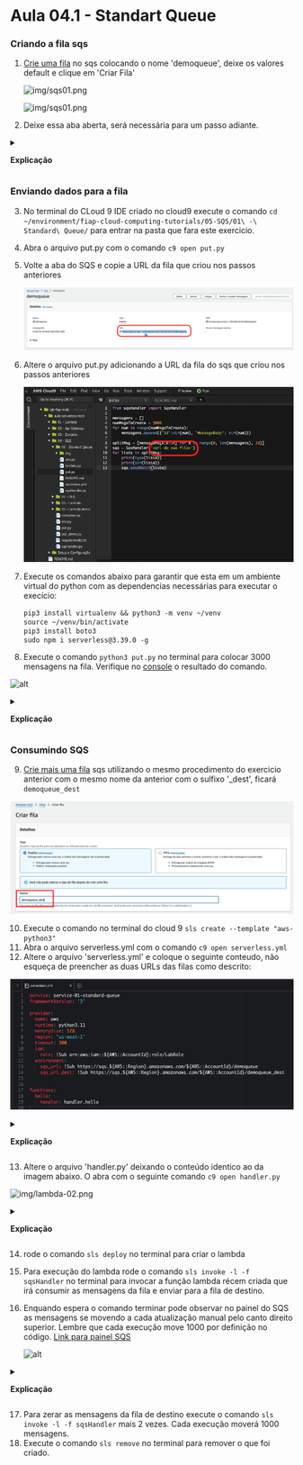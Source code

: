 # Aula 04.1 - Standart Queue

### Criando a fila sqs

1. [Crie uma fila](https://us-east-1.console.aws.amazon.com/sqs/v3/home?region=us-east-1#/create-queue) no sqs colocando o nome 'demoqueue', deixe os valores default e clique em 'Criar Fila'
    
    ![img/sqs01.png](img/sqs01.png)

    ![img/sqs01.png](img/sqs03.png)

2. Deixe essa aba aberta, será necessária para um passo adiante.

<details>
<summary> 

**Explicação**

</summary>

<blockquote>

# Interação com Filas Amazon SQS via URL

A Amazon Simple Queue Service (Amazon SQS) fornece URLs exclusivas para cada fila criada. Essas URLs são usadas para interagir diretamente com as filas e são necessárias para realizar operações, como enviar e receber mensagens. A URL da fila serve como um identificador exclusivo para acessar a fila.

## Formato da URL da Fila
    A URL de uma fila geralmente segue este formato:
    ```
    https://sqs.<região>.amazonaws.com/<ID_da_conta>/<nome_da_fila>
    ```

- `<região>`: Representa a região AWS onde a fila está localizada (ex.: `us-east-1`).
- `<ID_da_conta>`: O ID da conta AWS onde a fila foi criada.
- `<nome_da_fila>`: O nome da fila criado pelo usuário.

## Utilização da URL para Operações

### Enviar Mensagens
Para enviar mensagens para uma fila, utiliza-se a URL da fila como ponto de acesso para o endpoint de envio (`SendMessage`).

### Receber Mensagens
Para receber mensagens de uma fila, a URL é usada no endpoint de recebimento (`ReceiveMessage`), permitindo que aplicações façam polling na fila.

### Excluir Mensagens
Ao processar mensagens, a URL da fila é usada na chamada de exclusão (`DeleteMessage`) para remover a mensagem da fila, garantindo que ela não seja processada novamente.

### Exemplo de Uso
Ao configurar clientes SQS nas SDKs da AWS, basta passar a URL da fila para o método de operações, conforme o exemplo:

```python
    # Exemplo em Python usando boto3
    import boto3

    # Criando o cliente SQS
    sqs = boto3.client('sqs')

    # Definindo a URL da fila
    queue_url = 'https://sqs.us-east-1.amazonaws.com/123456789012/minha-fila'

    # Enviando uma mensagem
    sqs.send_message(QueueUrl=queue_url, MessageBody='Olá, SQS!')

```

## Conclusão
As URLs de filas Amazon SQS são componentes essenciais para identificar e interagir com filas na AWS, permitindo uma integração direta e segura com a fila específica através de operações padrão oferecidas pela SQS.

</blockquote>

</details>

### Enviando dados para a fila

3. No terminal do CLoud 9 IDE criado no cloud9 execute o comando `cd ~/environment/fiap-cloud-computing-tutorials/05-SQS/01\ -\ Standard\ Queue/` para entrar na pasta que fara este exercicio.
4. Abra o arquivo put.py com o comando `c9 open put.py`
5. Volte a aba do SQS e copie a URL da fila que criou nos passos anteriores
    
    ![](img/sqs02.png)
    
6. Altere o arquivo put.py adicionando a URL da fila do sqs que criou nos passos anteriores

    ![img/sendtoqueue01.png](img/sendtoqueue01.png)

7. Execute os comandos abaixo para garantir que esta em um ambiente virtual do python com as dependencias necessárias para executar o execício:

   ``` shell
   pip3 install virtualenv && python3 -m venv ~/venv
   source ~/venv/bin/activate
   pip3 install boto3
   sudo npm i serverless@3.39.0 -g
   ```

8. Execute o comando `python3 put.py` no terminal para colocar 3000 mensagens na fila. Verifique no [console](https://us-east-1.console.aws.amazon.com/sqs/v3/home?region=us-east-1#/queues) o resultado do comando.

![alt](img/sendtoqueue02.png)


<details>
<summary> 

**Explicação**

</summary>

<blockquote>

#**Explicação** do Código

```python
from sqsHandler import SqsHandler
```
- Este comando importa a classe **`SqsHandler`** de um módulo chamado **`sqsHandler`**. A **`SqsHandler`** é provavelmente uma classe personalizada que encapsula a lógica de interação com o **Amazon SQS** (como envio de mensagens em lote, recebimento de mensagens, etc.).

```python
mensagens = []
for num in range(3000):
    mensagens.append({'Id': str(num), 'MessageBody': str(num)})
```
- Cria uma lista chamada **`mensagens`** que armazenará **3000 mensagens** a serem enviadas à fila SQS.
- O laço **`for`** itera de **0** a **2999**, e em cada iteração adiciona um dicionário à lista **`mensagens`**. Cada dicionário representa uma mensagem individual no formato exigido pelo SQS, com:
  - **`Id`**: Um identificador único da mensagem (aqui, usando o valor de `num` como string).
  - **`MessageBody`**: O corpo da mensagem, que também é o valor de `num` convertido para string.

```python
splitMsg = [mensagens[x:x+10] for x in range(0, len(mensagens), 10)]
```
- Este comando usa uma **list comprehension** para dividir a lista **`mensagens`** em **sublistas de até 10 mensagens**.
- Como o **Amazon SQS** permite o envio de no máximo **10 mensagens por vez** em uma operação de envio em lote, este código divide a lista original **`mensagens`** em sublistas de tamanho 10.
- **`splitMsg`** conterá várias sublistas de mensagens, cada uma com no máximo 10 mensagens.

```python
sqs = SqsHandler('<url da sua fila>')
```
- Aqui, uma instância da classe **`SqsHandler`** é criada e configurada para apontar para a URL da fila SQS desejada. A URL da fila deve ser fornecida no lugar de **`<url da sua fila>`**.
- A **`SqsHandler`** provavelmente encapsula a lógica de envio e manipulação de mensagens SQS, incluindo operações em lote.

```python
for lista in splitMsg:
    print(type(lista))
    print(str(lista))
    sqs.sendBatch(lista)
```
- Este laço **`for`** itera sobre cada sublista **`lista`** em **`splitMsg`**.
- **`print(type(lista))`** e **`print(str(lista))`**: Exibem o tipo e o conteúdo de cada sublista (ou lote de mensagens). Cada sublista tem o tipo **`list`** e contém até 10 dicionários (cada um representando uma mensagem).
- **`sqs.sendBatch(lista)`**: Envia o lote de mensagens **`lista`** para a fila SQS utilizando o método **`sendBatch`** da instância **`SqsHandler`**. Esse método provavelmente é configurado para enviar um lote de mensagens (de até 10) para a fila SQS usando a API `send_message_batch` do **Boto3** (SDK da AWS para Python).

### Resumo

Este código cria **3000 mensagens**, divide-as em lotes de até **10 mensagens cada** (como exigido pelo SQS para envios em lote), e envia cada lote para a fila SQS usando a **`SqsHandler`**. Essa abordagem é eficiente para enviar grandes quantidades de mensagens sem exceder o limite de mensagens em uma operação em lote do SQS.

</blockquote>

</details>

### Consumindo SQS

9. [Crie mais uma fila](https://us-east-1.console.aws.amazon.com/sqs/v3/home?region=us-east-1#/create-queue) sqs utilizando o mesmo procedimento do exercicio anterior com o mesmo nome da anterior com o sulfixo '_dest', ficará `demoqueue_dest`

![](img/sqs-dest-1.png)

10. Execute o comando no terminal do cloud 9 `sls create --template "aws-python3"`
11. Abra o arquivo serverless.yml com o comando `c9 open serverless.yml`
12. Altere o arquivo 'serverless.yml' e coloque o seguinte conteudo, não esqueça de preencher as duas URLs das filas como descrito:

![img/lambda-01.png](img/lambda-01.png)


<details>
<summary> 

**Explicação**

</summary>

<blockquote>

O arquivo **`serverless.yml`** define a configuração de um serviço no **Serverless Framework** para uma aplicação em **AWS Lambda** que utiliza Python 3.11 como ambiente de execução e interage com duas filas **SQS**. Vamos analisar cada seção em detalhes.

### 1. Nome do Serviço e Versão do Framework

```yaml
service: service-01-standard-queue
frameworkVersion: '3'
```

- **`service`**: Define o nome do serviço. Neste caso, é chamado **`service-01-standard-queue`**, servindo como identificador para os recursos criados na AWS (como o CloudFormation Stack).
- **`frameworkVersion`**: Especifica a versão do Serverless Framework que será usada. Aqui, a versão **3** garante que o projeto siga as sintaxes e funcionalidades dessa versão específica.

### 2. Provedor de Nuvem e Configurações

```yaml
provider:
  name: aws
  runtime: python3.11
  memorySize: 128
  region: 'us-east-1'
  timeout: 300
  iam:
    role: !Sub arn:aws:iam::${AWS::AccountId}:role/LabRole
  environment:
    sqs_url: !Sub https://sqs.${AWS::Region}.amazonaws.com/${AWS::AccountId}/demoqueue
    sqs_url_dest: !Sub https://sqs.${AWS::Region}.amazonaws.com/${AWS::AccountId}/demoqueue_dest
```

- **`provider`**: Define o provedor de nuvem para o serviço, que neste caso é a **AWS**.

  - **`name: aws`**: Especifica a AWS como provedor.
  
  - **`runtime: python3.11`**: Define o ambiente de execução das funções Lambda como **Python 3.11**.
  
  - **`memorySize: 128`**: Define a quantidade de memória (em MB) atribuída a cada execução da função Lambda. Aqui, foi configurada com o mínimo de 128 MB, o que afeta o custo e desempenho da função.

  - **`region: 'us-east-1'`**: Define a região da AWS onde os recursos serão implantados. Neste caso, a região é **`us-east-1`** (Virgínia do Norte).

  - **`timeout: 300`**: Define o tempo máximo de execução da função Lambda em segundos (5 minutos), após o qual a função será interrompida automaticamente caso não tenha terminado.

  - **`iam`**:
    - **`role`**: Especifica a **IAM Role** que será usada para essa função Lambda. Aqui, a role é referenciada por meio do comando **`!Sub`**, que substitui variáveis na string.
    - **`!Sub arn:aws:iam::${AWS::AccountId}:role/LabRole`**: O **`!Sub`** (substituição) é uma função do **CloudFormation** que injeta o ID da conta AWS atual na variável **`${AWS::AccountId}`**, resultando no ARN correto para a **LabRole**. Como você está utilizando uma conta do **AWS Academy** onde a criação de IAM Roles é restrita, a **LabRole** já existente é referenciada diretamente.

  - **`environment`**:
    - Define variáveis de ambiente para a função Lambda, acessíveis durante a execução.
    - **`sqs_url`**: Armazena a URL da fila SQS de origem chamada **`demoqueue`**. O **`!Sub`** injeta a região da AWS atual (**`${AWS::Region}`**) e o ID da conta (**`${AWS::AccountId}`**) na URL da fila.
    - **`sqs_url_dest`**: Armazena a URL de uma fila SQS de destino chamada **`demoqueue_dest`**, seguindo o mesmo padrão de substituição da variável.

### 3. Definição das Funções

```yaml
functions:
  hello:
    handler: handler.hello
```

- **`functions`**: Esta seção define as funções Lambda que serão implantadas com o serviço.

  - **`hello`**: Nome da função Lambda. Aqui, a função é chamada **`hello`**.
  
    - **`handler: handler.hello`**: Define o caminho do arquivo e da função que será executada. O arquivo é **`handler.py`**, e a função **`hello`** dentro desse arquivo será chamada quando a função Lambda for invocada.

### Resumo do Funcionamento

Este arquivo **`serverless.yml`** configura um serviço na AWS que inclui uma função Lambda chamada **`hello`**. Esta função é configurada para interagir com duas filas SQS (uma de origem e uma de destino), cujas URLs são passadas como variáveis de ambiente para a função Lambda. Ao configurar uma **IAM Role** já existente (**LabRole**), evita-se a criação de novas permissões, algo necessário devido às restrições de criação de roles em contas do **AWS Academy**. O uso do **`!Sub`** permite referenciar dinamicamente a região e a conta AWS, garantindo que as URLs e permissões estejam corretas.


</blockquote>

</details>


13. Altere o arquivo 'handler.py' deixando o conteúdo identico ao da imagem abaixo. O abra com o seguinte comando `c9 open handler.py`

![img/lambda-02.png](img/lambda-02.png)

<details>
<summary> 

**Explicação**

</summary>

<blockquote>

Este código em Python manipula duas filas **Amazon SQS** (Simple Queue Service), utilizando uma classe personalizada chamada **`SqsHandler`** e um módulo **`Variables`** para obter as URLs das filas. Ele lê mensagens de uma fila de origem, processa cada mensagem e a envia para uma fila de destino, deletando-a da fila de origem após o envio.

### Explicação do Código

```python
from sqsHandler import SqsHandler
from env import Variables
import json
```

- **`from sqsHandler import SqsHandler`**: Importa a classe **`SqsHandler`**, que é uma classe personalizada que encapsula métodos para interagir com o **SQS** (como envio, recebimento e exclusão de mensagens). 
- **`from env import Variables`**: Importa a classe **`Variables`**, que provavelmente fornece um método para acessar variáveis de ambiente, incluindo as URLs das filas de origem e destino.
- **`import json`**: Importa o módulo **`json`**, usado para serializar e desserializar mensagens em JSON, facilitando o processamento e envio das mensagens entre filas.

### Função `handler`

```python
def handler(event, context):
```
- A função **`handler`** é o ponto de entrada da função Lambda, e recebe dois parâmetros:
  - **`event`**: Contém dados sobre o evento que acionou a função Lambda.
  - **`context`**: Contém informações sobre o contexto de execução da função (não utilizado diretamente neste código).

### Instanciação das Variáveis e Filas SQS

```python
    env = Variables()
    sqs = SqsHandler(env.get_sqs_url())
    sqs_dest = SqsHandler(env.get_sqs_url_dest())
```

- **`env = Variables()`**: Cria uma instância da classe **`Variables`** para acessar as variáveis de ambiente.
- **`sqs = SqsHandler(env.get_sqs_url())`**: Instancia um objeto **`sqs`** para interagir com a fila de origem, cuja URL é obtida usando **`env.get_sqs_url()`**.
- **`sqs_dest = SqsHandler(env.get_sqs_url_dest())`**: Instancia um objeto **`sqs_dest`** para interagir com a fila de destino, cuja URL é obtida usando **`env.get_sqs_url_dest()`**.

### Laço de Processamento das Mensagens

```python
    for i in range(100):
        msgs = sqs.getMessage(10)
        print(json.dumps(msgs))
        
        if 'Messages' not in msgs:
            break
        if len(msgs['Messages']) == 0:
            break
```

- **`for i in range(100):`**: Define um laço para processar mensagens até 100 vezes, garantindo que o código não execute indefinidamente caso haja mensagens contínuas.
- **`msgs = sqs.getMessage(10)`**: Chama o método **`getMessage`** da instância **`sqs`** (fila de origem), tentando obter até **10 mensagens** de uma vez. O valor `10` indica o máximo de mensagens que o SQS permite em uma única chamada.
- **`print(json.dumps(msgs))`**: Exibe as mensagens recebidas em formato JSON para monitoramento e depuração.
- **Condições de Interrupção (`break`)**:
  - **`if 'Messages' not in msgs`**: Interrompe o laço se não houver uma chave **`Messages`** na resposta, indicando que não há mensagens disponíveis.
  - **`if len(msgs['Messages']) == 0`**: Interrompe o laço se a lista de mensagens estiver vazia, o que confirma que não há mais mensagens a serem processadas.

### Processamento de Cada Mensagem

```python
        for message in msgs['Messages']:
            sqs_dest.send(json.dumps(message['Body']))
            sqs.deleteMessage(message['ReceiptHandle'])
```

- **`for message in msgs['Messages']:`**: Itera sobre cada mensagem dentro da lista **`Messages`** retornada pela fila SQS de origem.
- **`sqs_dest.send(json.dumps(message['Body']))`**: 
  - Converte o **conteúdo da mensagem** (`message['Body']`) em JSON e envia para a **fila de destino** usando o método **`send`** da instância **`sqs_dest`**.
- **`sqs.deleteMessage(message['ReceiptHandle'])`**:
  - Após enviar a mensagem para a fila de destino, o código a exclui da fila de origem para evitar o reprocessamento. 
  - O método **`deleteMessage`** usa o **`ReceiptHandle`**, que é um identificador único retornado quando a mensagem é recebida, necessário para deletar a mensagem do SQS.

### Resumo do Funcionamento

1. **Leitura de Mensagens**: A função lê até 10 mensagens por vez da fila de origem (repetindo até 100 vezes ou até que as mensagens acabem).
2. **Envio para Fila de Destino**: Cada mensagem é enviada para a fila de destino.
3. **Remoção da Fila de Origem**: Após o envio, a mensagem é excluída da fila de origem.

Este código permite um **processamento em lote** de mensagens entre duas filas SQS, garantindo que as mensagens sejam transferidas e processadas de maneira eficiente e sem duplicação.

</blockquote>

</details>

14. rode o comando `sls deploy` no terminal para criar o lambda
15. Para execução do lambda rode o comando `sls invoke -l -f sqsHandler` no terminal para invocar a função lambda récem criada que irá consumir as mensagens da fila e enviar para a fila de destino.
16. Enquando espera o comando terminar pode observar no painel do SQS as mensagens se movendo a cada atualização manual pelo canto direito superior. Lembre que cada execução move 1000 por definição no código. [Link para painel SQS](https://console.aws.amazon.com/sqs/v2/home?region=us-east-1#/queues)
    
    ![alt](img/lambda-02-1.png)

<details>
<summary> 

**Explicação**

</summary>

<blockquote>

No Amazon SQS, mensagens com status **"em trânsito"** (ou **"in-flight"**) são aquelas que foram recuperadas por um consumidor (ou seja, foram lidas da fila) mas ainda não foram excluídas ou cujo tempo de visibilidade (Visibility Timeout) não expirou. Esse conceito de "mensagem em trânsito" é importante para garantir que as mensagens processadas por um consumidor não sejam visíveis para outros consumidores até que o processamento esteja completo.

### Como Funcionam as Mensagens "Em Trânsito"

1. **Recepção e Visibilidade Temporária**:
   - Quando uma mensagem é lida por um consumidor usando, por exemplo, o método **`ReceiveMessage`**, essa mensagem é temporariamente **removida da fila** e fica invisível para outros consumidores. Essa invisibilidade temporária é determinada pelo **Visibility Timeout** da mensagem.
   - Durante o **Visibility Timeout**, a mensagem é considerada **"em trânsito"**, pois está sendo processada pelo consumidor atual.

2. **Tempo de Visibilidade e Reaparecimento na Fila**:
   - Se o consumidor finaliza o processamento e exclui a mensagem antes que o **Visibility Timeout** expire, a mensagem é removida da fila definitivamente.
   - Caso o tempo de visibilidade expire antes da exclusão, a mensagem reaparece na fila e estará disponível para que outros consumidores a processem novamente. Isso garante que mensagens não processadas completamente possam ser reatribuídas.

3. **Contagem de Mensagens "Em Trânsito"**:
   - O Amazon SQS mantém uma contagem do número de mensagens que estão em trânsito, disponível através do métrico **ApproximateNumberOfMessagesNotVisible** no **Amazon CloudWatch**. Esse valor representa uma estimativa do total de mensagens que estão invisíveis devido ao processamento ativo ou ao tempo de visibilidade.
   - Essa contagem ajuda a monitorar quantas mensagens estão sendo processadas ao mesmo tempo e pode indicar um acúmulo de mensagens caso o valor seja alto, sugerindo a necessidade de ajustar o tempo de visibilidade ou a quantidade de consumidores para processar as mensagens de forma mais eficaz.

Para mais informações, consulte a [documentação oficial do Amazon SQS sobre o Tempo de Visibilidade](https://docs.aws.amazon.com/pt_br/AWSSimpleQueueService/latest/SQSDeveloperGuide/sqs-visibility-timeout.html).

### Resumo

As mensagens "em trânsito" no SQS representam um mecanismo importante para garantir o processamento único de mensagens, minimizando a duplicação e permitindo o reprocessamento caso o tempo de visibilidade expire sem que a mensagem seja excluída. A contagem dessas mensagens em trânsito permite aos desenvolvedores e administradores monitorar a fila e otimizar a entrega e o consumo das mensagens.

</blockquote>

</details>

17. Para zerar as mensagens da fila de destino execute o comando `sls invoke -l -f sqsHandler` mais 2 vezes. Cada execução moverá 1000 mensagens.
18.  Execute o comando `sls remove` no terminal para remover o que foi criado.
